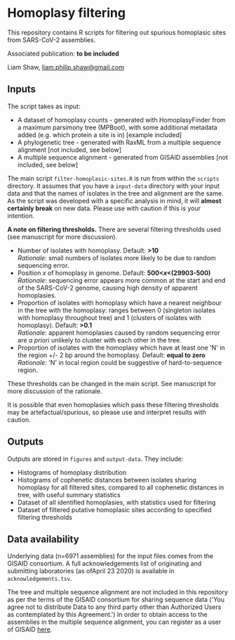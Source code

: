 # Homoplasy filtering

This repository contains R scripts for filtering out spurious homoplasic sites from SARS-CoV-2 assemblies.

Associated publication: **to be included** 

Liam Shaw, liam.philip.shaw@gmail.com


## Inputs

The script takes as input:

* A dataset of homoplasy counts - generated with HomoplasyFinder from a maximum parsimony tree (MPBoot), with some additional metadata added (e.g. which protein a site is in) [example included]
* A phylogenetic tree - generated with RaxML from a multiple sequence alignment [not included, see below]
* A multiple sequence alignment - generated from GISAID assemblies [not included, see below] 

The main script `filter-homoplasic-sites.R` is run from within the `scripts` directory. It assumes that you have a `input-data` directory with your input data and that the names of isolates in the tree and alignment are the same. As the script was developed with a specific analysis in mind, it will **almost certainly break** on new data. Please use with caution if this is your intention. 

**A note on filtering thresholds.** There are several filtering thresholds used (see manuscript for more discussion).

* Number of isolates with homoplasy. Default: **>10**  
*Rationale*: small numbers of isolates more likely to be due to random sequencing error. 
* Position *x* of homoplasy in genome. Default: **500<*x*<(29903-500)**  
*Rationale*: sequencing error appears more common at the start and end of the SARS-CoV-2 genome, causing high density of apparent homoplasies.  
* Proportion of isolates with homoplasy which have a nearest neighbour in the tree with the homoplasy: ranges between 0 (singleton isolates with homoplasy throughout tree) and 1 (clusters of isolates with homoplasy). Default: **>0.1**  
*Rationale*: apparent homoplasies caused by random sequencing error are *a priori* unlikely to cluster with each other in the tree. 
* Proportion of isolates with the homoplasy which have at least one 'N' in the region +/- 2 bp around the homoplasy. Default: **equal to zero**  
*Rationale*: 'N' in local region could be suggestive of hard-to-sequence region. 
 
These thresholds can be changed in the main script. See manuscript for more discussion of the rationale. 

It is possible that even homoplasies which pass these filtering thresholds may be artefactual/spurious, so please use and interpret results with caution.

## Outputs

Outputs are stored in `figures` and `output-data`. They include:

* Histograms of homoplasy distribution
* Histograms of cophenetic distances between isolates sharing homoplasy for all filtered sites, compared to all cophenetic distances in tree, with useful summary statistics
* Dataset of all identified homoplasies, with statistics used for filtering
* Dataset of filtered putative homoplasic sites according to specified filtering thresholds

## Data availability

Underlying data (n=6971 assemblies) for the input files comes from the GISAID consortium. A full acknowledgements list of originating and submitting laboratories (as ofApril 23 2020) is available in `acknowledgements.tsv`.

The tree and multiple sequence alignment are not included in this repository as per the terms of the GISAID consortium for sharing sequence data ('You agree not to distribute Data to any third party other than Authorized Users as contemplated by this Agreement.') In order to obtain access to the assemblies in the multiple sequence alignment, you can register as a user of GISAID [here](https://www.gisaid.org/registration/register/). 
